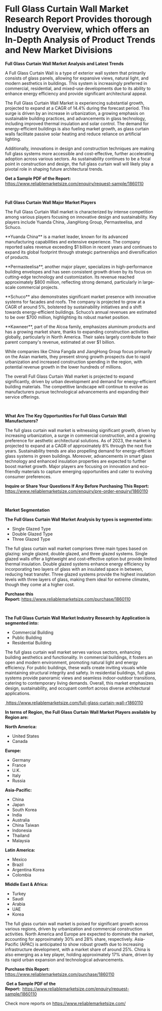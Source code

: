 <p><h1>Full Glass Curtain Wall Market Research Report Provides thorough Industry Overview, which offers an In-Depth Analysis of Product Trends and New Market Divisions</h1></p><p><strong>Full Glass Curtain Wall Market Analysis and Latest Trends</strong></p>
<p><p>A Full Glass Curtain Wall is a type of exterior wall system that primarily consists of glass panels, allowing for expansive views, natural light, and modern aesthetics in buildings. This system is increasingly preferred in commercial, residential, and mixed-use developments due to its ability to enhance energy efficiency and provide significant architectural appeal.</p><p>The Full Glass Curtain Wall Market is experiencing substantial growth, projected to expand at a CAGR of 14.4% during the forecast period. This surge is driven by an increase in urbanization, a growing emphasis on sustainable building practices, and advancements in glass technology, including improved thermal insulation and solar control. The demand for energy-efficient buildings is also fueling market growth, as glass curtain walls facilitate passive solar heating and reduce reliance on artificial lighting. </p><p>Additionally, innovations in design and construction techniques are making full glass systems more accessible and cost-effective, further accelerating adoption across various sectors. As sustainability continues to be a focal point in construction and design, the full glass curtain wall will likely play a pivotal role in shaping future architectural trends.</p></p>
<p><strong>Get a Sample PDF of the Report:&nbsp;</strong> <a href="https://www.reliablemarketsize.com/enquiry/request-sample/1860110?utm_campaign=3205&utm_medium=2&utm_source=Github&utm_content=ia&utm_term=02042025&utm_id=full-glass-curtain-wall">https://www.reliablemarketsize.com/enquiry/request-sample/1860110</a></p>
<p>&nbsp;</p>
<p><strong>Full Glass Curtain Wall Major Market Players</strong></p>
<p><p>The Full Glass Curtain Wall market is characterized by intense competition among various players focusing on innovative design and sustainability. Key players include Yuanda China, JiangHong Group, Permasteelisa, and Schuco. </p><p>**Yuanda China** is a market leader, known for its advanced manufacturing capabilities and extensive experience. The company reported sales revenue exceeding $1 billion in recent years and continues to expand its global footprint through strategic partnerships and diversification of products.</p><p>**Permasteelisa**, another major player, specializes in high-performance building envelopes and has seen consistent growth driven by its focus on cutting-edge technology and customization. Its revenue reached approximately $800 million, reflecting strong demand, particularly in large-scale commercial projects.</p><p>**Schuco** also demonstrates significant market presence with innovative systems for facades and roofs. The company is projected to grow at a CAGR of around 5%, bolstered by sustainability initiatives and a shift towards energy-efficient buildings. Schuco’s annual revenues are estimated to be over $700 million, highlighting its robust market position.</p><p>**Kawneer**, part of the Alcoa family, emphasizes aluminum products and has a growing market share, thanks to expanding construction activities globally, particularly in North America. Their sales largely contribute to their parent company's revenue, estimated at over $1 billion.</p><p>While companies like China Fangda and JiangHong Group focus primarily on the Asian markets, they present strong growth prospects due to rapid urbanization and increased construction spending in the region, with potential revenue growth in the lower hundreds of millions.</p><p>The overall Full Glass Curtain Wall market is projected to expand significantly, driven by urban development and demand for energy-efficient building materials. The competitive landscape will continue to evolve as manufacturers pursue technological advancements and expanding their service offerings.</p></p>
<p>&nbsp;</p>
<p><strong>What Are The Key Opportunities For Full Glass Curtain Wall Manufacturers?</strong></p>
<p><p>The full glass curtain wall market is witnessing significant growth, driven by increasing urbanization, a surge in commercial construction, and a growing preference for aesthetic architectural solutions. As of 2023, the market is projected to expand at a CAGR of approximately 8% through the next five years. Sustainability trends are also propelling demand for energy-efficient glass systems in green buildings. Moreover, advancements in smart glass technology and enhanced insulation properties are expected to further boost market growth. Major players are focusing on innovation and eco-friendly materials to capture emerging opportunities and cater to evolving consumer preferences.</p></p>
<p><strong>Inquire or Share Your Questions If Any Before Purchasing This Report:</strong> <a href="https://www.reliablemarketsize.com/enquiry/pre-order-enquiry/1860110?utm_campaign=3205&utm_medium=2&utm_source=Github&utm_content=ia&utm_term=02042025&utm_id=full-glass-curtain-wall">https://www.reliablemarketsize.com/enquiry/pre-order-enquiry/1860110</a></p>
<p>&nbsp;</p>
<p><strong>Market Segmentation</strong></p>
<p><strong>The Full Glass Curtain Wall Market Analysis by types is segmented into:</strong></p>
<p><ul><li>Single Glazed Type</li><li>Double Glazed Type</li><li>Three Glazed Type</li></ul></p>
<p><p>The full glass curtain wall market comprises three main types based on glazing: single glazed, double glazed, and three glazed systems. Single glazed walls offer a lightweight and cost-effective option but provide limited thermal insulation. Double glazed systems enhance energy efficiency by incorporating two layers of glass with an insulated space in between, reducing heat transfer. Three glazed systems provide the highest insulation levels with three layers of glass, making them ideal for extreme climates, though they come at a higher cost.</p></p>
<p><strong>Purchase this Report:&nbsp;</strong><a href="https://www.reliablemarketsize.com/purchase/1860110?utm_campaign=3205&utm_medium=2&utm_source=Github&utm_content=ia&utm_term=02042025&utm_id=full-glass-curtain-wall">https://www.reliablemarketsize.com/purchase/1860110</a></p>
<p>&nbsp;</p>
<p><strong>The Full Glass Curtain Wall Market Industry Research by Application is segmented into:</strong></p>
<p><ul><li>Commercial Building</li><li>Public Building</li><li>Residential Building</li></ul></p>
<p><p>The full glass curtain wall market serves various sectors, enhancing building aesthetics and functionality. In commercial buildings, it fosters an open and modern environment, promoting natural light and energy efficiency. For public buildings, these walls create inviting visuals while maintaining structural integrity and safety. In residential buildings, full glass systems provide panoramic views and seamless indoor-outdoor transitions, catering to contemporary living demands. Overall, this market emphasizes design, sustainability, and occupant comfort across diverse architectural applications.</p></p>
<p><a href="https://www.reliablemarketsize.com/full-glass-curtain-wall-r1860110?utm_campaign=3205&utm_medium=2&utm_source=Github&utm_content=ia&utm_term=02042025&utm_id=full-glass-curtain-wall">&nbsp;https://www.reliablemarketsize.com/full-glass-curtain-wall-r1860110</a></p>
<p><strong>In terms of Region, the Full Glass Curtain Wall Market Players available by Region are:</strong></p>
<p>
    <p> <strong> North America: </strong>
        <ul>
            <li>United States</li>
            <li>Canada</li>
        </ul>
        </p> 
    <p> <strong> Europe: </strong>
        <ul>
            <li>Germany</li>
            <li>France</li>
            <li>U.K.</li>
            <li>Italy</li>
            <li>Russia</li>
        </ul>
        </p> 
    <p> <strong> Asia-Pacific: </strong>
        <ul>
            <li>China</li>
            <li>Japan</li>
            <li>South Korea</li>
            <li>India</li>
            <li>Australia</li>
            <li>China Taiwan</li>
            <li>Indonesia</li>
            <li>Thailand</li>
            <li>Malaysia</li>
        </ul>
        </p> 
    <p> <strong> Latin America: </strong>
        <ul>
            <li>Mexico</li>
            <li>Brazil</li>
            <li>Argentina Korea</li>
            <li>Colombia</li>
        </ul>
        </p> 
    <p> <strong> Middle East & Africa: </strong>
        <ul>
            <li>Turkey</li>
            <li>Saudi</li>
            <li>Arabia</li>
            <li>UAE</li>
            <li>Korea</li>
        </ul>
    </p>
    </p>
<p><p>The full glass curtain wall market is poised for significant growth across various regions, driven by urbanization and commercial construction activities. North America and Europe are expected to dominate the market, accounting for approximately 30% and 28% share, respectively. Asia-Pacific (APAC) is anticipated to show robust growth due to increasing infrastructure development, with a market share of around 25%. China is also emerging as a key player, holding approximately 17% share, driven by its rapid urban expansion and technological advancements.</p></p>
<p><strong>Purchase this Report: </strong><a href="https://www.reliablemarketsize.com/purchase/1860110?utm_campaign=3205&utm_medium=2&utm_source=Github&utm_content=ia&utm_term=02042025&utm_id=full-glass-curtain-wall">https://www.reliablemarketsize.com/purchase/1860110</a></p>
<p>&nbsp;<strong>Get a Sample PDF of the Report:&nbsp;&nbsp;</strong><a href="https://www.reliablemarketsize.com/enquiry/request-sample/1860110?utm_campaign=3205&utm_medium=2&utm_source=Github&utm_content=ia&utm_term=02042025&utm_id=full-glass-curtain-wall">https://www.reliablemarketsize.com/enquiry/request-sample/1860110</a></p>
<p><strong></strong></p>
<p>Check more reports on <a href="https://www.reliablemarketsize.com/?utm_campaign=3205&utm_medium=2&utm_source=Github&utm_content=ia&utm_term=02042025&utm_id=full-glass-curtain-wall">https://www.reliablemarketsize.com/</a></p>